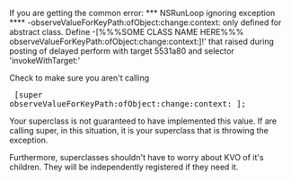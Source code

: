 If you are getting the common error:
*** NSRunLoop ignoring exception **** -observeValueForKeyPath:ofObject:change:context: only defined for abstract class.  Define -[%%%SOME CLASS NAME HERE%%% observeValueForKeyPath:ofObject:change:context:]!' that raised during posting of delayed perform with target 5531a80 and selector 'invokeWithTarget:'


Check to make sure you aren't calling <pre> [super observeValueForKeyPath:ofObject:change:context: ];</pre>  Your superclass is not guaranteed to have implemented this value.  If are calling super, in this situation, it is your superclass that is throwing the exception.

Furthermore, superclasses shouldn't have to worry about KVO of it's children.  They will be independently registered if they need it.
